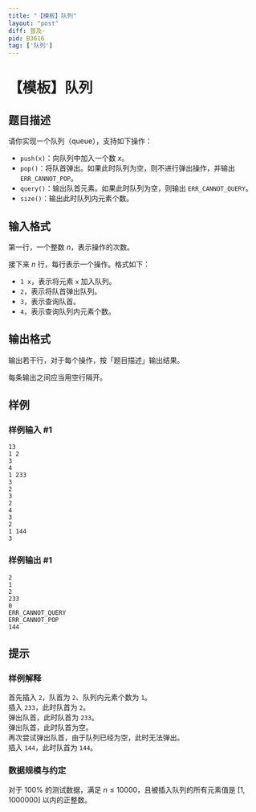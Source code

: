```yaml
---
title: "【模板】队列"
layout: "post"
diff: 普及-
pid: B3616
tag: ['队列']
---
```

# 【模板】队列
## 题目描述

请你实现一个队列（queue），支持如下操作：
- `push(x)`：向队列中加入一个数 $x$。
- `pop()`：将队首弹出。如果此时队列为空，则不进行弹出操作，并输出 `ERR_CANNOT_POP`。
- `query()`：输出队首元素。如果此时队列为空，则输出 `ERR_CANNOT_QUERY`。
- `size()`：输出此时队列内元素个数。
## 输入格式

第一行，一个整数 $n$，表示操作的次数。  

接下来 $n$ 行，每行表示一个操作。格式如下：

- `1 x`，表示将元素 `x` 加入队列。
- `2`，表示将队首弹出队列。
- `3`，表示查询队首。
- `4`，表示查询队列内元素个数。

## 输出格式

输出若干行，对于每个操作，按「题目描述」输出结果。

每条输出之间应当用空行隔开。
## 样例

### 样例输入 #1
```
13
1 2
3
4
1 233
3
2
3
2
4
3
2
1 144
3
```
### 样例输出 #1
```
2
1
2
233
0
ERR_CANNOT_QUERY
ERR_CANNOT_POP
144
```
## 提示

### 样例解释
首先插入 `2`，队首为 `2`、队列内元素个数为 `1`。  
插入 `233`，此时队首为 `2`。  
弹出队首，此时队首为 `233`。  
弹出队首，此时队首为空。  
再次尝试弹出队首，由于队列已经为空，此时无法弹出。  
插入 `144`，此时队首为 `144`。  



### 数据规模与约定

对于 $100\%$ 的测试数据，满足 $n\leq 10000$，且被插入队列的所有元素值是 $[1, 1000000]$ 以内的正整数。

